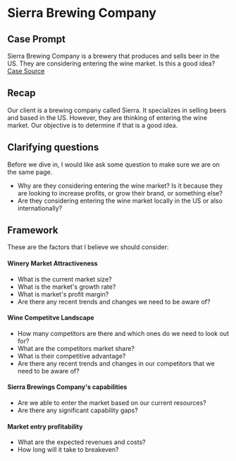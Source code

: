 # Sierra Brewing Company

## Case Prompt

Sierra Brewing Company is a brewery that produces and sells beer in the US. They are considering entering the wine market. Is this a good idea?
<a href = "https://hackingthecaseinterview.thinkific.com/courses/take/consulting/lessons/6142583-3-6-putting-our-framework-strategy-to-practice"> Case Source </a>

## Recap

Our client is a brewing company called Sierra. It specializes in selling beers and based in the US. However, they are thinking of entering the wine market. Our objective is to determine if that is a good idea.

## Clarifying questions

Before we dive in, I would like ask some question to make sure we are on the same page.

<ul>
  <li> Why are they considering entering the wine market? Is it because they are looking to increase profits, or grow their brand, or something else? </li>
  <li> Are they considering entering the wine market locally in the US or also internationally? </li>
</ul> 

## Framework
These are the factors that I believe we should consider:

#### Winery Market Attractiveness
<ul>
  <li> What is the current market size? </li>
  <li> What is the market's growth rate? </li>
  <li> What is market's profit margin? </li>
  <li> Are there any recent trends and changes we need to be aware of? </li>
</ul>

#### Wine Competitve Landscape
<ul>
  <li> How many competitors are there and which ones do we need to look out for? </li>
  <li> What are the competitors market share? </li>
  <li> What is their competitive advantage? </li>
  <li> Are there any recent trends and changes in our competitors that we need to be aware of? </li>
</ul>

#### Sierra Brewings Company's capabilities
<ul>
  <li> Are we able to enter the market based on our current resources? </li>
  <li> Are there any significant capability gaps? </li>
</ul>

#### Market entry profitability
<ul>
  <li> What are the expected revenues and costs? </li>
  <li> How long will it take to breakeven? </li>
</ul>



 
